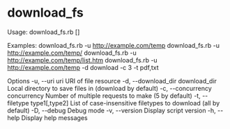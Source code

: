 # download_fs

Usage:
     download_fs.rb [<options>]

Examples:
     download_fs.rb -u http://example.com/temp
     download_fs.rb -u http://example.com/temp/
     download_fs.rb -u http://example.com/temp/list.htm
     download_fs.rb -u http://example.com/temp -d download -c 3 -t pdf,txt

Options
    -u, --uri uri                    URI of file resource
    -d, --download_dir download_dir  Local directory to save files in (download by default)
    -c, --concurrency concurrency    Number of multiple requests to make (5 by default)
    -t, --filetype type1[,type2]     List of case-insensitive filetypes to download (all by default)
    -D, --debug                      Debug mode
    -v, --version                    Display script version
    -h, --help                       Display help messages
